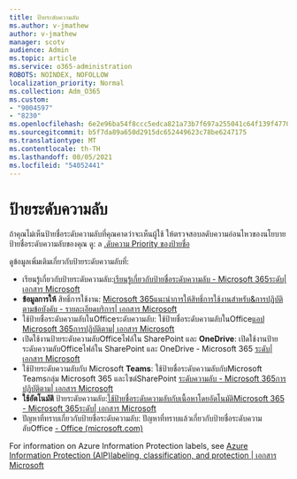 ```yaml
---
title: ป้ายระดับความลับ
ms.author: v-jmathew
author: v-jmathew
manager: scotv
audience: Admin
ms.topic: article
ms.service: o365-administration
ROBOTS: NOINDEX, NOFOLLOW
localization_priority: Normal
ms.collection: Adm_O365
ms.custom:
- "9004597"
- "8230"
ms.openlocfilehash: 6e2e96ba54f8ccc5edca821a73b7f697a255041c64f139f47702f637dd6dbb2a
ms.sourcegitcommit: b5f7da89a650d2915dc652449623c78be6247175
ms.translationtype: MT
ms.contentlocale: th-TH
ms.lasthandoff: 08/05/2021
ms.locfileid: "54052441"
---
```

# <a name="sensitivity-labels"></a>ป้ายระดับความลับ

ถ้าคุณไม่เห็นป้ายชื่อระดับความลับที่คุณคาดว่าจะเห็นผู้ใช้ ให้ตรวจสอบลดับความอ่อนไหวของนโยบายป้ายชื่อระดับความลับของคุณ ดู: ล [.ดับความ Priority ของป้ายชื่อ](https://docs.microsoft.com/microsoft-365/compliance/sensitivity-labels)

ดูข้อมูลเพิ่มเติมเกี่ยวกับป้ายระดับความลับที่:

- เรียนรู้เกี่ยวกับป้ายระดับความลับ:[เรียนรู้เกี่ยวกับป้ายชื่อระดับความลับ - Microsoft 365ระดับ| เอกสาร Microsoft](https://docs.microsoft.com/microsoft-365/compliance/sensitivity-labels)
- **ข้อมูลการให้** สิทธิ์การใช้งาน: [Microsoft 365แนะนําการให้สิทธิ์การใช้งานสําหรับ&การปฏิบัติตามข้อบังคับ - รายละเอียดบริการ| เอกสาร Microsoft](https://docs.microsoft.com/office365/servicedescriptions/microsoft-365-service-descriptions/microsoft-365-tenantlevel-services-licensing-guidance/microsoft-365-security-compliance-licensing-guidance#information-protection)
- ใช้ป้ายชื่อระดับความลับในOfficeระดับความลับ: ใช้ป้ายชื่อระดับความลับในOffice[แอป Microsoft 365การปฏิบัติตาม| เอกสาร Microsoft](https://docs.microsoft.com/microsoft-365/compliance/sensitivity-labels-office-apps)
- เปิดใช้งานป้ายระดับความลับOfficeไฟล์ใน SharePoint และ **OneDrive**: เปิดใช้งานป้ายระดับความลับOfficeไฟล์ใน SharePoint และ OneDrive - Microsoft 365 [ระดับ| เอกสาร Microsoft](https://docs.microsoft.com/microsoft-365/compliance/sensitivity-labels-sharepoint-onedrive-files)
- ใช้ป้ายระดับความลับกับ Microsoft **Teams**: ใช้ป้ายชื่อระดับความลับกับMicrosoft Teamsกลุ่ม Microsoft 365 และไซต์SharePoint [ระดับความลับ - Microsoft 365การปฏิบัติตาม| เอกสาร Microsoft](https://docs.microsoft.com/microsoft-365/compliance/sensitivity-labels-teams-groups-sites)
- **ใช้อัตโนมัติ** ป้ายระดับความลับ:[ใช้ป้ายชื่อระดับความลับกับเนื้อหาโดยอัตโนมัติMicrosoft 365 - Microsoft 365ระดับ| เอกสาร Microsoft](https://docs.microsoft.com/microsoft-365/compliance/apply-sensitivity-label-automatically)
- ปัญหาที่ทราบเกี่ยวกับป้ายชื่อระดับความลับ: ปัญหาที่ทราบแล้วเกี่ยวกับป้ายชื่อระดับความลับOffice [- Office (microsoft.com)](https://support.microsoft.com/office/known-issues-with-sensitivity-labels-in-office-b169d687-2bbd-4e21-a440-7da1b2743edc)

For information on Azure Information Protection labels, see [Azure Information Protection (AIP)labeling, classification, and protection | เอกสาร Microsoft](https://docs.microsoft.com/azure/information-protection/aip-classification-and-protection)
